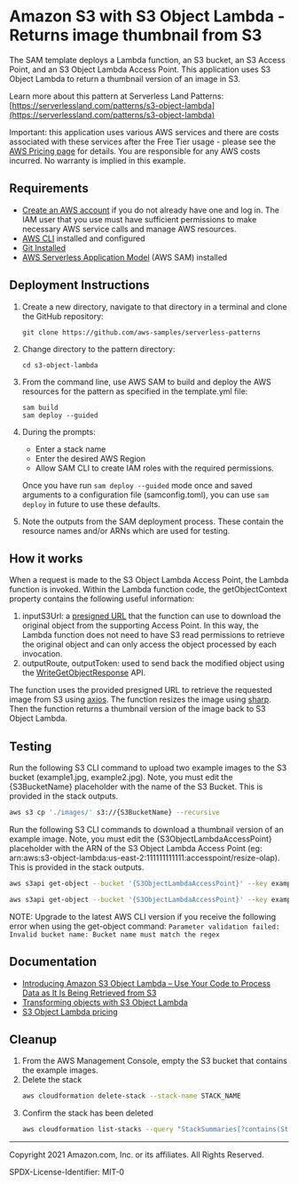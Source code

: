 # Amazon S3 with S3 Object Lambda - Returns image thumbnail from S3

The SAM template deploys a Lambda function, an S3 bucket, an S3 Access Point, and an S3 Object Lambda Access Point. This application uses S3 Object Lambda to return a thumbnail version of an image in S3.

Learn more about this pattern at Serverless Land Patterns: [https://serverlessland.com/patterns/s3-object-lambda](https://serverlessland.com/patterns/s3-object-lambda)

Important: this application uses various AWS services and there are costs associated with these services after the Free Tier usage - please see the [AWS Pricing page](https://aws.amazon.com/pricing/) for details. You are responsible for any AWS costs incurred. No warranty is implied in this example.

## Requirements

* [Create an AWS account](https://portal.aws.amazon.com/gp/aws/developer/registration/index.html) if you do not already have one and log in. The IAM user that you use must have sufficient permissions to make necessary AWS service calls and manage AWS resources.
* [AWS CLI](https://docs.aws.amazon.com/cli/latest/userguide/install-cliv2.html) installed and configured
* [Git Installed](https://git-scm.com/book/en/v2/Getting-Started-Installing-Git)
* [AWS Serverless Application Model](https://docs.aws.amazon.com/serverless-application-model/latest/developerguide/serverless-sam-cli-install.html) (AWS SAM) installed

## Deployment Instructions

1. Create a new directory, navigate to that directory in a terminal and clone the GitHub repository:
    ``` 
    git clone https://github.com/aws-samples/serverless-patterns
    ```
1. Change directory to the pattern directory:
    ```
    cd s3-object-lambda
    ```
1. From the command line, use AWS SAM to build and deploy the AWS resources for the pattern as specified in the template.yml file:
    ```
    sam build
    sam deploy --guided
    ```
1. During the prompts:
    * Enter a stack name
    * Enter the desired AWS Region
    * Allow SAM CLI to create IAM roles with the required permissions.

    Once you have run `sam deploy --guided` mode once and saved arguments to a configuration file (samconfig.toml), you can use `sam deploy` in future to use these defaults.

1. Note the outputs from the SAM deployment process. These contain the resource names and/or ARNs which are used for testing.

## How it works

When a request is made to the S3 Object Lambda Access Point, the Lambda function is invoked. Within the Lambda function code, the getObjectContext property contains the following useful information:

1. inputS3Url: a [presigned URL](https://docs.aws.amazon.com/AmazonS3/latest/userguide/ShareObjectPreSignedURL.html) that the function can use to download the original object from the supporting Access Point. In this way, the Lambda function does not need to have S3 read permissions to retrieve the original object and can only access the object processed by each invocation.
1. outputRoute, outputToken: used to send back the modified object using the [WriteGetObjectResponse](https://docs.aws.amazon.com/AmazonS3/latest/API/API_WriteGetObjectResponse.html) API.

The function uses the provided presigned URL to retrieve the requested image from S3 using [axios](https://www.npmjs.com/package/axios). The function resizes the image using [sharp](https://www.npmjs.com/package/sharp). Then the function returns a thumbnail version of the image back to S3 Object Lambda.

## Testing

Run the following S3 CLI command to upload two example images to the S3 bucket (example1.jpg, example2.jpg). Note, you must edit the {S3BucketName} placeholder with the name of the S3 Bucket. This is provided in the stack outputs.

```bash
aws s3 cp './images/' s3://{S3BucketName} --recursive
```

Run the following S3 CLI commands to download a thumbnail version of an example image. Note, you must edit the {S3ObjectLambdaAccessPoint} placeholder with the ARN of the S3 Object Lambda Access Point (eg: arn:aws:s3-object-lambda:us-east-2:111111111111:accesspoint/resize-olap). This is provided in the stack outputs.

```bash
aws s3api get-object --bucket '{S3ObjectLambdaAccessPoint}' --key example1.jpg './images/example1-thumbnail.jpg'
```

```bash
aws s3api get-object --bucket '{S3ObjectLambdaAccessPoint}' --key example2.jpg './images/example2-thumbnail.jpg'
```

NOTE: Upgrade to the latest AWS CLI version if you receive the following error when using the get-object command: `Parameter validation failed: Invalid bucket name: Bucket name must match the regex`

## Documentation

* [Introducing Amazon S3 Object Lambda – Use Your Code to Process Data as It Is Being Retrieved from S3](https://aws.amazon.com/blogs/aws/introducing-amazon-s3-object-lambda-use-your-code-to-process-data-as-it-is-being-retrieved-from-s3/)
* [Transforming objects with S3 Object Lambda](https://docs.aws.amazon.com/AmazonS3/latest/userguide/transforming-objects.html)
* [S3 Object Lambda pricing](https://aws.amazon.com/s3/pricing/)

## Cleanup
 
1. From the AWS Management Console, empty the S3 bucket that contains the example images.
1. Delete the stack
    ```bash
    aws cloudformation delete-stack --stack-name STACK_NAME
    ```
1. Confirm the stack has been deleted
    ```bash
    aws cloudformation list-stacks --query "StackSummaries[?contains(StackName,'STACK_NAME')].StackStatus"
    ```
----
Copyright 2021 Amazon.com, Inc. or its affiliates. All Rights Reserved.

SPDX-License-Identifier: MIT-0
